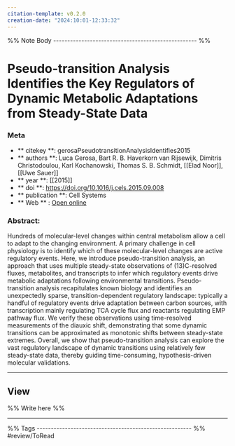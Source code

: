 ```yaml
---
citation-template: v0.2.0
creation-date: "2024:10:01-12:33:32"
---
```


%% Note Body --------------------------------------------------- %%
# Pseudo-transition Analysis Identifies the Key Regulators of Dynamic Metabolic Adaptations from Steady-State Data

### Meta
- ** citekey **: gerosaPseudotransitionAnalysisIdentifies2015
- ** authors **: Luca Gerosa, Bart R. B. Haverkorn van Rijsewijk, Dimitris Christodoulou, Karl Kochanowski, Thomas S. B. Schmidt, [[Elad Noor]], [[Uwe Sauer]]
- ** year **: [[2015]]
- ** doi **: https://doi.org/10.1016/j.cels.2015.09.008
- ** publication **: Cell Systems
- ** Web ** : [Open online]()


### Abstract:
Hundreds of molecular-level changes within central metabolism allow a cell to adapt to the changing environment. A primary challenge in cell physiology is to identify which of these molecular-level changes are active regulatory events. Here, we introduce pseudo-transition analysis, an approach that uses multiple steady-state observations of (13)C-resolved fluxes, metabolites, and transcripts to infer which regulatory events drive metabolic adaptations following environmental transitions. Pseudo-transition analysis recapitulates known biology and identifies an unexpectedly sparse, transition-dependent regulatory landscape: typically a handful of regulatory events drive adaptation between carbon sources, with transcription mainly regulating TCA cycle flux and reactants regulating EMP pathway flux. We verify these observations using time-resolved measurements of the diauxic shift, demonstrating that some dynamic transitions can be approximated as monotonic shifts between steady-state extremes. Overall, we show that pseudo-transition analysis can explore the vast regulatory landscape of dynamic transitions using relatively few steady-state data, thereby guiding time-consuming, hypothesis-driven molecular validations.

___

## View

%% Write here %%





___
%% Tags  ------------------------------------------------------- %%
#review/ToRead